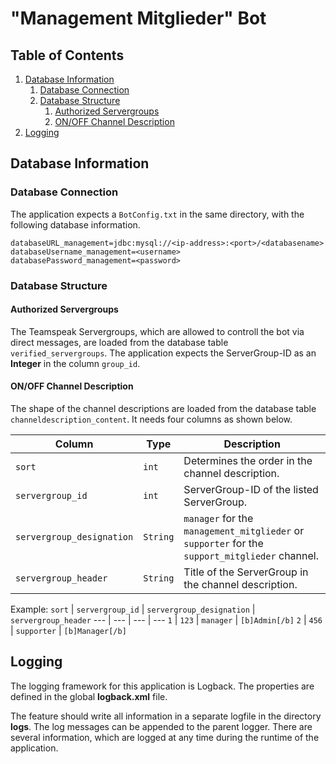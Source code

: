 # "Management Mitglieder" Bot
## Table of Contents
1. [Database Information](#database-information)
   1. [Database Connection](#database-connection)
   1. [Database Structure](#database-structure)
      1. [Authorized Servergroups](#authorized-servergroups)
      1. [ON/OFF Channel Description](#onoff-channel-description)
1. [Logging](#logging)

## Database Information
### Database Connection
The application expects a `BotConfig.txt` in the same directory, with the following database information.
```
databaseURL_management=jdbc:mysql://<ip-address>:<port>/<databasename>
databaseUsername_management=<username>
databasePassword_management=<password>
```

### Database Structure
#### Authorized Servergroups
The Teamspeak Servergroups, which are allowed to controll the bot via direct messages, are loaded from the database table `verified_servergroups`. The application expects the ServerGroup-ID as an **Integer** in the column `group_id`.

#### ON/OFF Channel Description
The shape of the channel descriptions are loaded from the database table `channeldescription_content`. It needs four columns as shown below.

Column | Type | Description
--- | --- | ---
`sort` | `int` | Determines the order in the channel description.
`servergroup_id` | `int` | ServerGroup-ID of the listed ServerGroup.
`servergroup_designation` | `String` | `manager` for the `management_mitglieder` or `supporter` for the `support_mitglieder` channel.
`servergroup_header` | `String` | Title of the ServerGroup in the channel description.

Example:
`sort` | `servergroup_id` | `servergroup_designation` | `servergroup_header`
--- | --- | --- | ---
`1` | `123` | `manager` | `[b]Admin[/b]`
`2` | `456` | `supporter` | `[b]Manager[/b]`

## Logging
The logging framework for this application is Logback. The properties are defined in the global **logback.xml** file.

The feature should write all information in a separate logfile in the directory **logs**. The log messages can be appended to the parent logger. There are several information, which are logged at any time during the runtime of the application.
